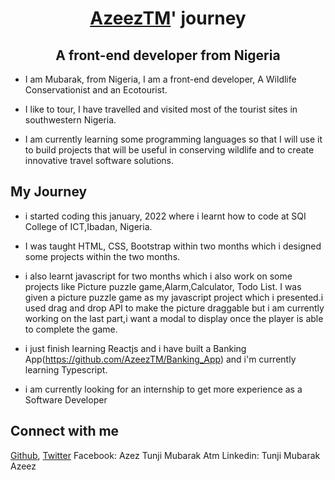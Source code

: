 # <h1 align="center">[AzeezTM](https://github.com/AzeezTM)' journey</h1>
<h2 align="center">A front-end developer from Nigeria</h2>

- I am Mubarak, from Nigeria, I am a front-end developer, A Wildlife Conservationist and an Ecotourist.

- I like to tour, I have travelled and visited most of the tourist sites in southwestern Nigeria.

- I am currently learning some programming languages so that I will use it to build projects that will be useful in conserving wildlife and to create innovative travel software solutions.

## My Journey
- i started coding this january, 2022 where i learnt how to code at SQI College of ICT,Ibadan, Nigeria.

- I was taught HTML, CSS, Bootstrap within two months which i designed some projects within the two months.

- i also learnt javascript for two months which i also work on some projects like Picture puzzle game,Alarm,Calculator, Todo List. I was given a picture puzzle game as my javascript project which i presented.i used drag and drop API to make the picture draggable but i am currently working on the last part,i want a modal to display once the player is able to complete the game.

- i just finish learning Reactjs and i have built a Banking App(https://github.com/AzeezTM/Banking_App) and i'm currently learning Typescript.

- i am currently looking for an internship to get more experience as a Software Developer

## Connect with me

[Github](https://github.com/AzeezTM),
[Twitter](@Azeeztim)
Facebook: Azez Tunji Mubarak Atm
Linkedin: Tunji Mubarak Azeez